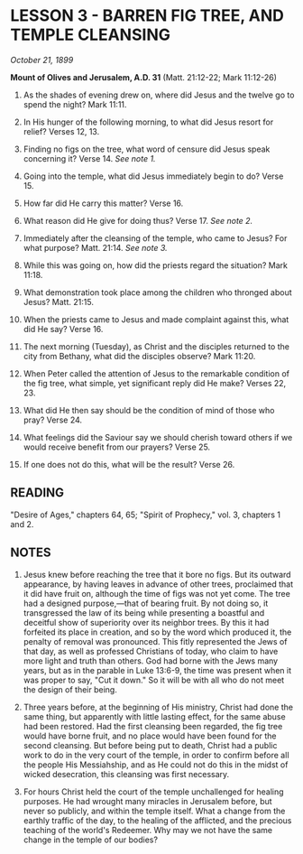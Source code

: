 # LESSON 3 - BARREN FIG TREE, AND TEMPLE CLEANSING

*October 21, 1899*

**Mount of Olives and Jerusalem, A.D. 31**
(Matt. 21:12-22; Mark 11:12-26)

1. As the shades of evening drew on, where did Jesus and the twelve go to spend the night? Mark 11:11.

2. In His hunger of the following morning, to what did Jesus resort for relief? Verses 12, 13.

3. Finding no figs on the tree, what word of censure did Jesus speak concerning it? Verse 14. *See note 1.*

4. Going into the temple, what did Jesus immediately begin to do? Verse 15.

5. How far did He carry this matter? Verse 16.

6. What reason did He give for doing thus? Verse 17. *See note 2.*

7. Immediately after the cleansing of the temple, who came to Jesus? For what purpose? Matt. 21:14. *See note 3.*

8. While this was going on, how did the priests regard the situation? Mark 11:18.

9. What demonstration took place among the children who thronged about Jesus? Matt. 21:15.

10. When the priests came to Jesus and made complaint against this, what did He say? Verse 16.

11. The next morning (Tuesday), as Christ and the disciples returned to the city from Bethany, what did the disciples observe? Mark 11:20.

12. When Peter called the attention of Jesus to the remarkable condition of the fig tree, what simple, yet significant reply did He make? Verses 22, 23.

13. What did He then say should be the condition of mind of those who pray? Verse 24.

14. What feelings did the Saviour say we should cherish toward others if we would receive benefit from our prayers? Verse 25.

15. If one does not do this, what will be the result? Verse 26.

## READING
"Desire of Ages," chapters 64, 65; "Spirit of Prophecy," vol. 3, chapters 1 and 2.

## NOTES

1. Jesus knew before reaching the tree that it bore no figs. But its outward appearance, by having leaves in advance of other trees, proclaimed that it did have fruit on, although the time of figs was not yet come. The tree had a designed purpose,—that of bearing fruit. By not doing so, it transgressed the law of its being while presenting a boastful and deceitful show of superiority over its neighbor trees. By this it had forfeited its place in creation, and so by the word which produced it, the penalty of removal was pronounced. This fitly represented the Jews of that day, as well as professed Christians of today, who claim to have more light and truth than others. God had borne with the Jews many years, but as in the parable in Luke 13:6-9, the time was present when it was proper to say, "Cut it down." So it will be with all who do not meet the design of their being.

2. Three years before, at the beginning of His ministry, Christ had done the same thing, but apparently with little lasting effect, for the same abuse had been restored. Had the first cleansing been regarded, the fig tree would have borne fruit, and no place would have been found for the second cleansing. But before being put to death, Christ had a public work to do in the very court of the temple, in order to confirm before all the people His Messiahship, and as He could not do this in the midst of wicked desecration, this cleansing was first necessary.

3. For hours Christ held the court of the temple unchallenged for healing purposes. He had wrought many miracles in Jerusalem before, but never so publicly, and within the temple itself. What a change from the earthly traffic of the day, to the healing of the afflicted, and the precious teaching of the world's Redeemer. Why may we not have the same change in the temple of our bodies?